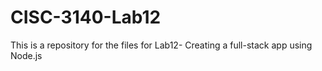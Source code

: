 # CISC-3140-Lab12
This is a repository for the files for Lab12- Creating a full-stack app using Node.js
